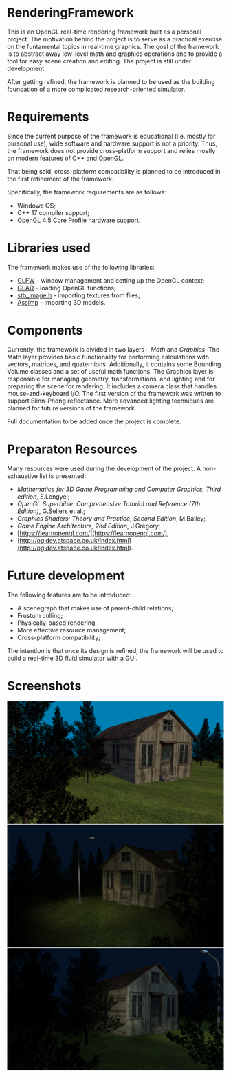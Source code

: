 # RenderingFramework
This is an OpenGL real-time rendering framework built as a personal project. The motivation behind the project is to serve as a practical exercise on the funtamental topics in real-time graphics. The goal of the framework is to abstract away low-level math and graphics operations and to provide a tool for easy scene creation and editing. The project is still under development. 

After getting refined, the framework is planned to be used as the building foundation of a more complicated research-oriented simulator. 

# Requirements
Since the current purpose of the framework is educational (i.e. mostly for pursonal use), wide software and hardware support is not a priority. Thus, the framework does not provide cross-platform support and relies mostly on modern features of C++ and OpenGL.

That being said, cross-platform compatibility is planned to be introduced in the first refinement of the framework.

Specifically, the framework requirements are as follows:
- Windows OS;
- C++ 17 compiler support;
- OpenGL 4.5 Core Profile hardware support.

# Libraries used
The framework makes use of the following libraries:
- [GLFW](https://www.glfw.org/) - window management and setting up the OpenGL context;
- [GLAD](https://github.com/Dav1dde/glad) - loading OpenGL functions;
- [stb_image.h](https://github.com/nothings/stb/blob/master/stb_image.h) - importing textures from files;
- [Assimp](http://www.assimp.org/) - importing 3D models.

# Components
Currently, the framework is divided in two layers - *Math* and *Graphics*. 
The Math layer provides basic functionality for performing calculations with vectors, matrices, and quaternions. Additionally, it contains some Bounding Volume classes and a set of useful math functions.
The Graphics layer is responsible for managing geometry, transformations, and lighting and for preparing the scene for rendering. It includes a camera class that handles mouse-and-keyboard I/O. The first version of the framework was written to support Blinn-Phong reflectance. More advanced lighting techniques are planned for future versions of the framework.

Full documentation to be added once the project is complete.

# Preparaton Resources
Many resources were used during the development of the project. A non-exhaustive list is presented:
- *Mathematics for 3D Game Programming and Computer Graphics, Third edition*, E.Lengyel;
- *OpenGL Superbible: Comprehensive Tutorial and Reference (7th Edition)*, G.Sellers et al.;
- *Graphics Shaders: Theory and Practice, Second Edition*, M.Bailey;
- *Game Engine Architecture, 2nd Edition*, J.Gregory;
- [https://learnopengl.com/](https://learnopengl.com/);
- [http://ogldev.atspace.co.uk/index.html](http://ogldev.atspace.co.uk/index.html).

# Future development
The following features are to be introduced:
- A scenegraph that makes use of parent-child relations;
- Frustum culling;
- Physically-based rendering.
- More effective resource management;
- Cross-platform compatibility;

The intention is that once its design is refined, the framework will be used to build a real-time 3D fluid simulator with a GUI.

# Screenshots
![Screenshot 1](Docs/Screenshots/cottage0.png)
![Screenshot 2](Docs/Screenshots/cottage1.png)
![Screenshot 3](Docs/Screenshots/cottage2.png)

